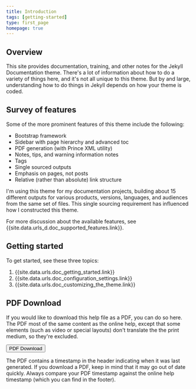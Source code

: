 ```yaml
---
title: Introduction
tags: [getting-started]
type: first_page
homepage: true
---
```

## Overview 

This site provides documentation, training, and other notes for the Jekyll Documentation theme. There's a lot of information about how to do a variety of things here, and it's not all unique to this theme. But by and large, understanding how to do things in Jekyll depends on how your theme is coded. 

## Survey of features

Some of the more prominent features of this theme include the following:

* Bootstrap framework
* Sidebar with page hierarchy and advanced toc
* PDF generation (with Prince XML utility)
* Notes, tips, and warning information notes
* Tags
* Single sourced outputs
* Emphasis on pages, not posts
* Relative (rather than absolute) link structure

I'm using this theme for my documentation projects, building about 15 different outputs for various products, versions, languages, and audiences from the same set of files. This single sourcing requirement has influenced how I constructed this theme.

For more discussion about the available features, see {{site.data.urls_d.doc_supported_features.link}}.

## Getting started

To get started, see these three topics:

1. {{site.data.urls.doc_getting_started.link}}
2. {{site.data.urls.doc_configuration_settings.link}}
3. {{site.data.urls.doc_customizing_the_theme.link}}

## PDF Download 

If you would like to download this help file as a PDF, you can do so here. The PDF most of the same content as the online help, except that some elements (such as video or special layouts) don't translate the the print medium, so they're excluded.

<a target="_blank" class="noCrossRef" href="doc_{{site.audience}}_pdf.pdf"><button type="button" class="btn btn-default" aria-label="Left Align"><span class="glyphicon glyphicon-download-alt" aria-hidden="true"></span> PDF Download</button></a>

The PDF contains a timestamp in the header indicating when it was last generated. If you download a PDF, keep in mind that it may go out of date quickly. Always compare your PDF timestamp against the online help timestamp (which you can find in the footer).

